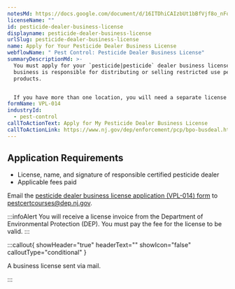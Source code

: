 ```yaml
---
notesMd: https://docs.google.com/document/d/16ITDhiCAIzbUt1bBfVjf8o_nFo6vHQXjfIWa1vrcJh8/edit?tab=t.0#heading=h.9wjs6bezwepc
licenseName: ""
id: pesticide-dealer-business-license
displayname: pesticide-dealer-business-license
urlSlug: pesticide-dealer-business-license
name: Apply for Your Pesticide Dealer Business License
webflowName: " Pest Control: Pesticide Dealer Business License"
summaryDescriptionMd: >-
  You must apply for your `pesticide|pesticide` dealer business license if your
  business is responsible for distributing or selling restricted use pesticide
  products.


  If you have more than one location, you will need a separate license for each one.
formName: VPL-014
industryId:
  - pest-control
callToActionText: Apply for My Pesticide Dealer Business License
callToActionLink: https://www.nj.gov/dep/enforcement/pcp/bpo-busdeal.htm
---
```

## Application Requirements

* License, name, and signature of responsible certified pesticide dealer
* Applicable fees paid

Email the [pesticide dealer business license application (VPL-014) form](https://www.nj.gov/dep/enforcement/pcp/bpo/certification/forms/db_license_application_vpa-014-fillable.pdf) to pestcertcourses@dep.nj.gov.

:::infoAlert
You will receive a license invoice from the Department of Environmental Protection (DEP). You must pay the fee for the license to be valid.
:::

:::callout{ showHeader="true" headerText="" showIcon="false" calloutType="conditional" }

A business license sent via mail.

:::

